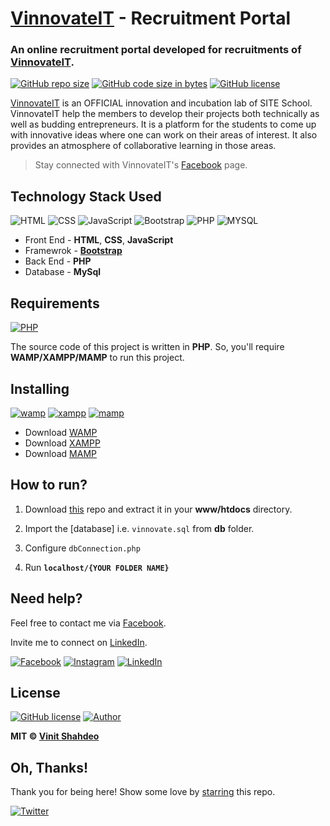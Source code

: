 # [VinnovateIT](https://www.facebook.com/VinnovateIT/) - Recruitment Portal


### An online recruitment portal developed for recruitments of [VinnovateIT](https://vinnovateit.com/).

[![GitHub repo size](https://img.shields.io/github/repo-size/vinitshahdeo/Recruitment-Portal.svg?logo=github&style=social)](https://vinitshahdeo.github.io/Recruitment-Portal/) [![GitHub code size in bytes](https://img.shields.io/github/languages/code-size/vinitshahdeo/Recruitment-Portal.svg?logo=git&style=social)](https://vinitshahdeo.github.io/Recruitment-Portal/) [![GitHub license](https://img.shields.io/github/license/vinitshahdeo/Recruitment-Portal.svg?style=social&logo=github)](https://github.com/vinitshahdeo/Recruitment-Portal/blob/master/LICENSE)


[VinnovateIT](https://www.facebook.com/VinnovateIT/) is an OFFICIAL innovation and incubation lab of SITE School.
VinnovateIT help the members to develop their projects both technically as well as budding entrepreneurs. It is a platform for the students to come up with innovative ideas where one can work on their areas of interest. It also provides an atmosphere of collaborative learning in those areas.

> Stay connected with VinnovateIT's [Facebook](https://www.facebook.com/VinnovateIT/) page.


## Technology Stack Used

![HTML](https://img.shields.io/badge/frontend-html-orange.svg?logo=html5) 
![CSS](https://img.shields.io/badge/frontend-css-yellowgreen.svg?logo=css3)
![JavaScript](https://img.shields.io/badge/frontend-js-ff69b4.svg?logo=javascript)
![Bootstrap](https://img.shields.io/badge/framework-bootstrap-dodgerblue.svg?logo=bootstrap)
![PHP](https://img.shields.io/badge/backend-php-blue.svg?logo=php) 
![MYSQL](https://img.shields.io/badge/database-mysql-lightgray.svg?logo=mysql&logoColor=white) 

- Front End - **HTML**, **CSS**, **JavaScript**
- Framewrok - **[Bootstrap](https://getbootstrap.com/)**
- Back End - **PHP**
- Database - **MySql**

## Requirements

[![PHP](https://img.shields.io/static/v1.svg?label=Source%20Code&message=php&logo=php&style=social)](https://vinitshahdeo.github.io/Recruitment-Portal/)

The source code of this project is written in **PHP**. So, you'll require **WAMP/XAMPP/MAMP** to run this project.

## Installing 

[![wamp](https://img.shields.io/badge/wamp-server-red.svg)](http://www.wampserver.com/en/) [![xampp](https://img.shields.io/badge/xampp-server-blue.svg)](https://www.apachefriends.org/download.html) [![mamp](https://img.shields.io/badge/mamp-server-lightgrey.svg)](https://www.mamp.info/en/)

- Download [WAMP](http://www.wampserver.com/en/)
- Download [XAMPP](https://www.apachefriends.org/download.html)
- Download [MAMP](https://www.mamp.info/en/)

## How to run?

1. Download [this](https://github.com/vinitshahdeo/Recruitment-Portal/) repo and extract it in your **www/htdocs** directory. 

2. Import the [database] i.e. `vinnovate.sql` from **db** folder.

3. Configure `dbConnection.php` 

4. Run **`localhost/{YOUR FOLDER NAME}`**

## Need help?

Feel free to contact me via [Facebook](https://www.facebook.com/vinit.shahdeo).

Invite me to connect on [LinkedIn](https://www.linkedin.com/in/vinitshahdeo/).

[![Facebook](https://img.shields.io/static/v1.svg?label=follow&message=@vinit.shahdeo&color=9cf&logo=facebook&style=flat&logoColor=white&colorA=informational)](https://www.facebook.com/vinit.shahdeo)  [![Instagram](https://img.shields.io/static/v1.svg?label=follow&message=@vinitshahdeo&color=grey&logo=instagram&style=flat&logoColor=white&colorA=critical)](https://www.instagram.com/vinitshahdeo/) [![LinkedIn](https://img.shields.io/static/v1.svg?label=connect&message=@vinitshahdeo&color=success&logo=linkedin&style=flat&logoColor=white&colorA=blue)](https://www.linkedin.com/in/vinitshahdeo/)


## License

[![GitHub license](https://img.shields.io/github/license/vinitshahdeo/Library-Management-System.svg?style=social&logo=github)](https://github.com/vinitshahdeo/Library-Management-System/blob/master/LICENSE) [![Author](https://img.shields.io/static/v1.svg?label=Author&message=@vinitshahdeo&logo=github&style=social)](https://github.com/vinitshahdeo)

**MIT &copy; [Vinit Shahdeo](https://github.com/vinitshahdeo/Recruitment-Portal/blob/master/LICENSE)**

## Oh, Thanks!

Thank you for being here! Show some love by [starring](https://github.com/vinitshahdeo/Recruitment-Portal/) this repo.

[![Twitter](https://img.shields.io/twitter/url/https/github.com/vinitshahdeo/Recruitment-Portal.svg?style=social)](https://twitter.com/intent/tweet?text=Library%20Management%20System%20by@Vinit_Shahdeo%20:&url=https://github.com/vinitshahdeo/Library-Management-System)

